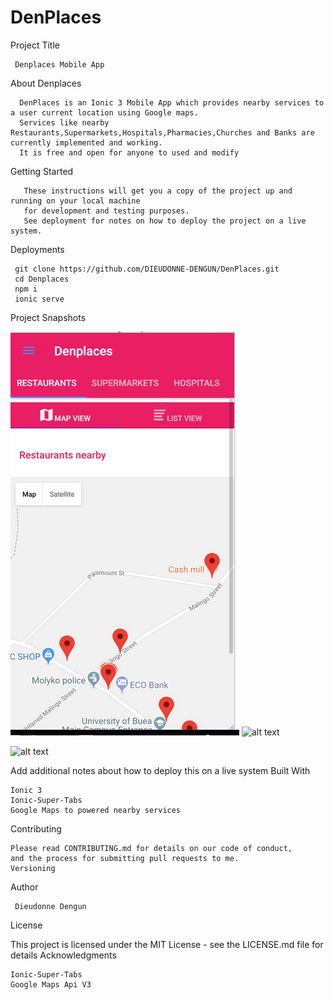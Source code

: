 # DenPlaces
Project Title

     Denplaces Mobile App

About Denplaces

      DenPlaces is an Ionic 3 Mobile App which provides nearby services to a user current location using Google maps. 
      Services like nearby Restaurants,Supermarkets,Hospitals,Pharmacies,Churches and Banks are currently implemented and working.
      It is free and open for anyone to used and modify
 

Getting Started

       These instructions will get you a copy of the project up and running on your local machine 
       for development and testing purposes. 
       See deployment for notes on how to deploy the project on a live system.
 
 Deployments
 
 
     git clone https://github.com/DIEUDONNE-DENGUN/DenPlaces.git
     cd Denplaces
     npm i
     ionic serve

 Project Snapshots

   ![alt text](https://github.com/DIEUDONNE-DENGUN/Denplaces/blob/master/home-denplace.PNG?raw=true)
   ![alt text](https://github.com/DIEUDONNE-DENGUN/LivesNews-App/blob/master/home-den-list.PNG?raw=true)

   ![alt text](https://github.com/DIEUDONNE-DENGUN/LivesNews-App/blob/master/hospital-den.PNG?raw=true)
  

Add additional notes about how to deploy this on a live system
Built With

    Ionic 3
    Ionic-Super-Tabs
    Google Maps to powered nearby services
    

Contributing

    Please read CONTRIBUTING.md for details on our code of conduct,
    and the process for submitting pull requests to me.
    Versioning


Author

     Dieudonne Dengun


License

This project is licensed under the MIT License - see the LICENSE.md file for details
Acknowledgments

    Ionic-Super-Tabs
    Google Maps Api V3
 
